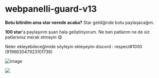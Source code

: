 # webpanelli-guard-v13

**Botu bitirdim ama star nerede acaba?** Star geldiğinde botu paylaşacağım.

**100 star**'a paylaşırım şuan hala geliştiriyorum. Ne ben patlarım ne de siz patlarsınız merak etmeyin 😋

Neler ekleyebileceğimide söyleyin ekleyeyim discord : respect#1000 (919663047923101736)

![image](https://user-images.githubusercontent.com/79569914/151966206-ea37ee3f-c5c2-4791-8814-9c2c9f05a201.png)

![](https://komarev.com/ghpvc/?username=respect0&color=dc143c)
